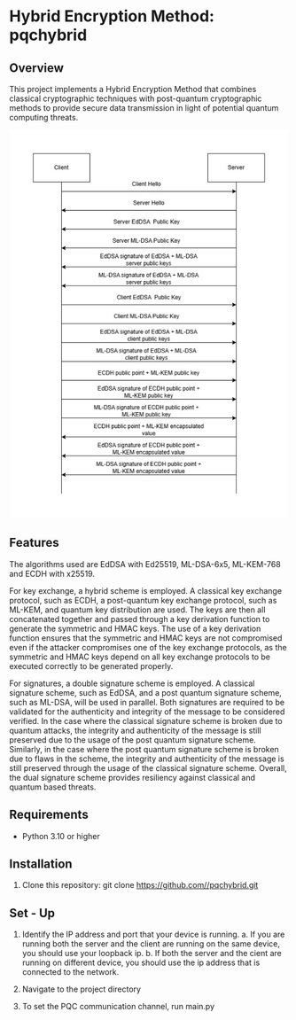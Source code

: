 # Hybrid Encryption Method: pqchybrid

## Overview
This project implements a Hybrid Encryption Method that combines classical cryptographic techniques with post-quantum cryptographic methods to provide secure data transmission in light of potential quantum computing threats.

![Methodolody](image.jpg)

## Features
The algorithms used are EdDSA with Ed25519, ML-DSA-6x5, ML-KEM-768 and ECDH with x25519. 

For key exchange, a hybrid scheme is employed. A classical key exchange protocol, such as ECDH, a post-quantum key exchange protocol, such as ML-KEM, and quantum key distribution are used. The keys are then all concatenated together and passed through a key derivation function to generate the symmetric and HMAC keys. The use of a key derivation function ensures that the symmetric and HMAC keys are not compromised even if the attacker compromises one of the key exchange protocols, as the symmetric and HMAC keys depend on all key exchange protocols to be executed correctly to be generated properly.

For signatures, a double signature scheme is employed. A classical signature scheme, such as EdDSA, and a post quantum signature scheme, such as ML-DSA, will be used in parallel. Both signatures are required to be validated for the authenticity and integrity of the message to be considered verified. In the case where the classical signature scheme is broken due to quantum attacks, the integrity and authenticity of the message is still preserved due to the usage of the post quantum signature scheme. Similarly, in the case where the post quantum signature scheme is broken due to flaws in the scheme, the integrity and authenticity of the message is still preserved through the usage of the classical signature scheme. Overall, the dual signature scheme provides resiliency against classical and quantum based threats.

## Requirements
- Python 3.10 or higher

## Installation
1. Clone this repository: git clone https://github.com//pqchybrid.git

## Set - Up 
1. Identify the IP address and port that your device is running. 
a. If you are running both the server and the client are running on the same device, you should use your loopback ip.
b. If both the server and the cient are running on different device, you should use the ip address that is connected to the network.

3. Navigate to the project directory
4. To set the PQC communication channel, run main.py

